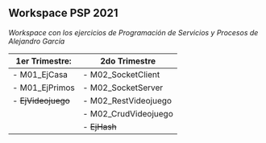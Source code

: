 ## Workspace PSP 2021

*Workspace con los ejercicios de Programación de Servicios y Procesos de Alejandro García*

| 1er Trimestre: | 2do Trimestre |
| -------------- | ------------- |
| - M01_EjCasa | - M02_SocketClient |
| - M01_EjPrimos | - M02_SocketServer |
| - ~~EjVideojuego~~ | - M02_RestVideojuego |
| | - M02_CrudVideojuego |
| | - ~~EjHash~~ |


